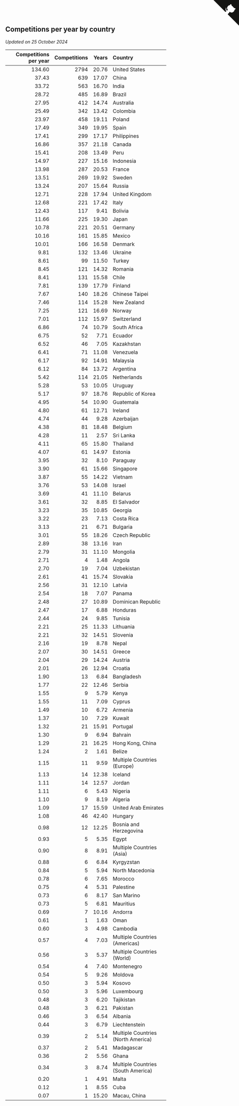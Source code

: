 ## Competitions per year by country

*Updated on 25 October 2024*

| Competitions per year | Competitions | Years | Country |
| ---: | ---: | ---: | :--- |
| 134.60 | 2794 | 20.76 | United States |
| 37.43 | 639 | 17.07 | China |
| 33.72 | 563 | 16.70 | India |
| 28.72 | 485 | 16.89 | Brazil |
| 27.95 | 412 | 14.74 | Australia |
| 25.49 | 342 | 13.42 | Colombia |
| 23.97 | 458 | 19.11 | Poland |
| 17.49 | 349 | 19.95 | Spain |
| 17.41 | 299 | 17.17 | Philippines |
| 16.86 | 357 | 21.18 | Canada |
| 15.41 | 208 | 13.49 | Peru |
| 14.97 | 227 | 15.16 | Indonesia |
| 13.98 | 287 | 20.53 | France |
| 13.51 | 269 | 19.92 | Sweden |
| 13.24 | 207 | 15.64 | Russia |
| 12.71 | 228 | 17.94 | United Kingdom |
| 12.68 | 221 | 17.42 | Italy |
| 12.43 | 117 | 9.41 | Bolivia |
| 11.66 | 225 | 19.30 | Japan |
| 10.78 | 221 | 20.51 | Germany |
| 10.16 | 161 | 15.85 | Mexico |
| 10.01 | 166 | 16.58 | Denmark |
| 9.81 | 132 | 13.46 | Ukraine |
| 8.61 | 99 | 11.50 | Turkey |
| 8.45 | 121 | 14.32 | Romania |
| 8.41 | 131 | 15.58 | Chile |
| 7.81 | 139 | 17.79 | Finland |
| 7.67 | 140 | 18.26 | Chinese Taipei |
| 7.46 | 114 | 15.28 | New Zealand |
| 7.25 | 121 | 16.69 | Norway |
| 7.01 | 112 | 15.97 | Switzerland |
| 6.86 | 74 | 10.79 | South Africa |
| 6.75 | 52 | 7.71 | Ecuador |
| 6.52 | 46 | 7.05 | Kazakhstan |
| 6.41 | 71 | 11.08 | Venezuela |
| 6.17 | 92 | 14.91 | Malaysia |
| 6.12 | 84 | 13.72 | Argentina |
| 5.42 | 114 | 21.05 | Netherlands |
| 5.28 | 53 | 10.05 | Uruguay |
| 5.17 | 97 | 18.76 | Republic of Korea |
| 4.95 | 54 | 10.90 | Guatemala |
| 4.80 | 61 | 12.71 | Ireland |
| 4.74 | 44 | 9.28 | Azerbaijan |
| 4.38 | 81 | 18.48 | Belgium |
| 4.28 | 11 | 2.57 | Sri Lanka |
| 4.11 | 65 | 15.80 | Thailand |
| 4.07 | 61 | 14.97 | Estonia |
| 3.95 | 32 | 8.10 | Paraguay |
| 3.90 | 61 | 15.66 | Singapore |
| 3.87 | 55 | 14.22 | Vietnam |
| 3.76 | 53 | 14.08 | Israel |
| 3.69 | 41 | 11.10 | Belarus |
| 3.61 | 32 | 8.85 | El Salvador |
| 3.23 | 35 | 10.85 | Georgia |
| 3.22 | 23 | 7.13 | Costa Rica |
| 3.13 | 21 | 6.71 | Bulgaria |
| 3.01 | 55 | 18.26 | Czech Republic |
| 2.89 | 38 | 13.16 | Iran |
| 2.79 | 31 | 11.10 | Mongolia |
| 2.71 | 4 | 1.48 | Angola |
| 2.70 | 19 | 7.04 | Uzbekistan |
| 2.61 | 41 | 15.74 | Slovakia |
| 2.56 | 31 | 12.10 | Latvia |
| 2.54 | 18 | 7.07 | Panama |
| 2.48 | 27 | 10.89 | Dominican Republic |
| 2.47 | 17 | 6.88 | Honduras |
| 2.44 | 24 | 9.85 | Tunisia |
| 2.21 | 25 | 11.33 | Lithuania |
| 2.21 | 32 | 14.51 | Slovenia |
| 2.16 | 19 | 8.78 | Nepal |
| 2.07 | 30 | 14.51 | Greece |
| 2.04 | 29 | 14.24 | Austria |
| 2.01 | 26 | 12.94 | Croatia |
| 1.90 | 13 | 6.84 | Bangladesh |
| 1.77 | 22 | 12.46 | Serbia |
| 1.55 | 9 | 5.79 | Kenya |
| 1.55 | 11 | 7.09 | Cyprus |
| 1.49 | 10 | 6.72 | Armenia |
| 1.37 | 10 | 7.29 | Kuwait |
| 1.32 | 21 | 15.91 | Portugal |
| 1.30 | 9 | 6.94 | Bahrain |
| 1.29 | 21 | 16.25 | Hong Kong, China |
| 1.24 | 2 | 1.61 | Belize |
| 1.15 | 11 | 9.59 | Multiple Countries (Europe) |
| 1.13 | 14 | 12.38 | Iceland |
| 1.11 | 14 | 12.57 | Jordan |
| 1.11 | 6 | 5.43 | Nigeria |
| 1.10 | 9 | 8.19 | Algeria |
| 1.09 | 17 | 15.59 | United Arab Emirates |
| 1.08 | 46 | 42.40 | Hungary |
| 0.98 | 12 | 12.25 | Bosnia and Herzegovina |
| 0.93 | 5 | 5.35 | Egypt |
| 0.90 | 8 | 8.91 | Multiple Countries (Asia) |
| 0.88 | 6 | 6.84 | Kyrgyzstan |
| 0.84 | 5 | 5.94 | North Macedonia |
| 0.78 | 6 | 7.65 | Morocco |
| 0.75 | 4 | 5.31 | Palestine |
| 0.73 | 6 | 8.17 | San Marino |
| 0.73 | 5 | 6.81 | Mauritius |
| 0.69 | 7 | 10.16 | Andorra |
| 0.61 | 1 | 1.63 | Oman |
| 0.60 | 3 | 4.98 | Cambodia |
| 0.57 | 4 | 7.03 | Multiple Countries (Americas) |
| 0.56 | 3 | 5.37 | Multiple Countries (World) |
| 0.54 | 4 | 7.40 | Montenegro |
| 0.54 | 5 | 9.26 | Moldova |
| 0.50 | 3 | 5.94 | Kosovo |
| 0.50 | 3 | 5.96 | Luxembourg |
| 0.48 | 3 | 6.20 | Tajikistan |
| 0.48 | 3 | 6.21 | Pakistan |
| 0.46 | 3 | 6.54 | Albania |
| 0.44 | 3 | 6.79 | Liechtenstein |
| 0.39 | 2 | 5.14 | Multiple Countries (North America) |
| 0.37 | 2 | 5.41 | Madagascar |
| 0.36 | 2 | 5.56 | Ghana |
| 0.34 | 3 | 8.74 | Multiple Countries (South America) |
| 0.20 | 1 | 4.91 | Malta |
| 0.12 | 1 | 8.55 | Cuba |
| 0.07 | 1 | 15.20 | Macau, China |


<a href="https://github.com/jonatanklosko/wca_statistics" class="github-corner" aria-label="View source on Github"><svg width="80" height="80" viewBox="0 0 250 250" style="fill:#151513; color:#fff; position: absolute; top: 0; border: 0; right: 0;" aria-hidden="true"><path d="M0,0 L115,115 L130,115 L142,142 L250,250 L250,0 Z"></path><path d="M128.3,109.0 C113.8,99.7 119.0,89.6 119.0,89.6 C122.0,82.7 120.5,78.6 120.5,78.6 C119.2,72.0 123.4,76.3 123.4,76.3 C127.3,80.9 125.5,87.3 125.5,87.3 C122.9,97.6 130.6,101.9 134.4,103.2" fill="currentColor" style="transform-origin: 130px 106px;" class="octo-arm"></path><path d="M115.0,115.0 C114.9,115.1 118.7,116.5 119.8,115.4 L133.7,101.6 C136.9,99.2 139.9,98.4 142.2,98.6 C133.8,88.0 127.5,74.4 143.8,58.0 C148.5,53.4 154.0,51.2 159.7,51.0 C160.3,49.4 163.2,43.6 171.4,40.1 C171.4,40.1 176.1,42.5 178.8,56.2 C183.1,58.6 187.2,61.8 190.9,65.4 C194.5,69.0 197.7,73.2 200.1,77.6 C213.8,80.2 216.3,84.9 216.3,84.9 C212.7,93.1 206.9,96.0 205.4,96.6 C205.1,102.4 203.0,107.8 198.3,112.5 C181.9,128.9 168.3,122.5 157.7,114.1 C157.9,116.9 156.7,120.9 152.7,124.9 L141.0,136.5 C139.8,137.7 141.6,141.9 141.8,141.8 Z" fill="currentColor" class="octo-body"></path></svg></a><style>.github-corner:hover .octo-arm{animation:octocat-wave 560ms ease-in-out}@keyframes octocat-wave{0%,100%{transform:rotate(0)}20%,60%{transform:rotate(-25deg)}40%,80%{transform:rotate(10deg)}}@media (max-width:500px){.github-corner:hover .octo-arm{animation:none}.github-corner .octo-arm{animation:octocat-wave 560ms ease-in-out}}</style>
